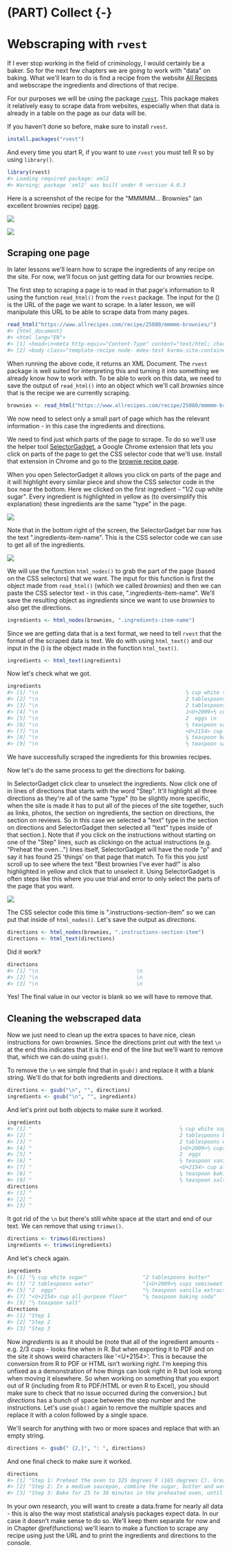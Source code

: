 # (PART) Collect {-}

# Webscraping with `rvest`

If I ever stop working in the field of criminology, I would certainly be a baker. So for the next few chapters we are going to work with "data" on baking. What we'll learn to do is find a recipe from the website [All Recipes](https://www.allrecipes.com/) and webscrape the ingredients and directions of that recipe.     

For our purposes we will be using the package [`rvest`](https://github.com/tidyverse/rvest). This package makes it relatively easy to scrape data from websites, especially when that data is already in a table on the page as our data will be.

If you haven't done so before, make sure to install `rvest`.


```r
install.packages("rvest")
```

And every time you start R, if you want to use `rvest` you must tell R so by using `library()`.


```r
library(rvest)
#> Loading required package: xml2
#> Warning: package 'xml2' was built under R version 4.0.3
```

Here is a screenshot of the recipe for the "MMMMM... Brownies" (an excellent brownies recipe) [page](https://www.allrecipes.com/recipe/25080/mmmmm-brownies/?internalSource=hub%20recipe&referringContentType=Search).

![](images/brownies_1.PNG)

![](images/brownies_2.PNG)


## Scraping one page

In later lessons we'll learn how to scrape the ingredients of any recipe on the site. For now, we'll focus on just getting data for our brownies recipe.

The first step to scraping a page is to read in that page's information to R using the function `read_html()` from the `rvest` package. The input for the () is the URL of the page we want to scrape. In a later lesson, we will manipulate this URL to be able to scrape data from many pages. 


```r
read_html("https://www.allrecipes.com/recipe/25080/mmmmm-brownies/")
#> {html_document}
#> <html lang="EN">
#> [1] <head>\n<meta http-equiv="Content-Type" content="text/html; charset=UTF-8 ...
#> [2] <body class="template-recipe node- mdex-test karma-site-container no-js"  ...
```

When running the above code, it returns an XML Document. The `rvest` package is well suited for interpreting this and turning it into something we already know how to work with. To be able to work on this data, we need to save the output of `read_html()` into an object which we'll call *brownies* since that is the recipe we are currently scraping. 


```r
brownies <- read_html("https://www.allrecipes.com/recipe/25080/mmmmm-brownies/")
```

We now need to select only a small part of page which has the relevant information - in this case the ingredients and directions.

We need to find just which parts of the page to scrape. To do so we'll use the helper tool [SelectorGadget](https://selectorgadget.com/), a Google Chrome extension that lets you click on parts of the page to get the CSS selector code that we'll use. Install that extension in Chrome and go to the [brownie recipe page](https://www.allrecipes.com/recipe/25080/mmmmm-brownies/?internalSource=hub%20recipe&referringContentType=Search).

When you open SelectorGadget it allows you click on parts of the page and it will highlight every similar piece and show the CSS selector code in the box near the bottom. Here we clicked on the first ingredient - "1/2 cup white sugar". Every ingredient is highlighted in yellow as (to oversimplify this explanation) these ingredients are the same "type" in the page. 

![](images/brownies_3.PNG)

Note that in the bottom right of the screen, the SelectorGadget bar now has the text ".ingredients-item-name". This is the CSS selector code we can use to get all of the ingredients. 

![](images/brownies_4.PNG)

We will use the function `html_nodes()` to grab the part of the page (based on the CSS selectors) that we want. The input for this function is first the object made from `read_html()` (which we called *brownies*) and then we can paste the CSS selector text - in this case, ".ingredients-item-name". We'll save the resulting object as *ingredients* since we want to use *brownies* to also get the directions. 


```r
ingredients <- html_nodes(brownies, ".ingredients-item-name")
```

Since we are getting data that is a text format, we need to tell `rvest` that the format of the scraped data is text. We do with using `html_text()` and our input in the () is the object made in the function `html_text()`.  


```r
ingredients <- html_text(ingredients)
```

Now let's check what we got. 


```r
ingredients
#> [1] "\n                                                ½ cup white sugar \n                                            "                 
#> [2] "\n                                                2 tablespoons butter \n                                            "              
#> [3] "\n                                                2 tablespoons water \n                                            "               
#> [4] "\n                                                1<U+2009>½ cups semisweet chocolate chips \n                                            "
#> [5] "\n                                                2  eggs \n                                            "                           
#> [6] "\n                                                ½ teaspoon vanilla extract \n                                            "        
#> [7] "\n                                                <U+2154> cup all-purpose flour \n                                            "    
#> [8] "\n                                                ¼ teaspoon baking soda \n                                            "            
#> [9] "\n                                                ½ teaspoon salt \n                                            "
```

We have successfully scraped the ingredients for this brownies recipes. 

Now let's do the same process to get the directions for baking. 

In SelectorGadget click clear to unselect the ingredients. Now click one of in lines of directions that starts with the word "Step". It'll highlight all three directions as they're all of the same "type" (to be slightly more specific, when the site is made it has to put all of the pieces of the site together, such as links, photos, the section on ingredients, the section on directions, the section on reviews. So in this case we selected a "text" type in the section on directions and SelectorGadget then selected all "text" types inside of that section.). Note that if you click on the instructions without starting on one of the "Step" lines, such as clickingo on the actual instructions (e.g. "Preheat the oven...") lines itself, SelectorGadget will have the node "p" and say it has found 25 'things' on that page that match. To fix this you just scroll up to see where the text "Best brownies I've ever had!" is also highlighted in yellow and click that to unselect it. Using SelectorGadget is often steps like this where you use trial and error to only select the parts of the page that you want.  

![](images/brownies_5.PNG)

The CSS selector code this time is ".instructions-section-item" so we can put that inside of `html_nodes()`. Let's save the output as *directions*.


```r
directions <- html_nodes(brownies, ".instructions-section-item")
directions <- html_text(directions)
```

Did it work?


```r
directions
#> [1] "\n                                \n                                  \n                                    \n                                      Step 1\n                                    \n                                  \n                                \n                                  \n                                    \n                                      Preheat the oven to 325 degrees F (165 degrees C). Grease an 8x8 inch square pan.\n                                    \n                                    \n                                  \n                                    \n                                      \n                                    \n                                  Advertisement\n                              "                                                           
#> [2] "\n                                \n                                  \n                                    \n                                      Step 2\n                                    \n                                  \n                                \n                                  \n                                    \n                                      In a medium saucepan, combine the sugar, butter and water. Cook over medium heat until boiling. Remove from heat and stir in chocolate chips until melted and smooth. Mix in the eggs and vanilla. Combine the flour, baking soda and salt; stir into the chocolate mixture. Spread evenly into the prepared pan.\n                                    \n                                    \n                                  \n                              "
#> [3] "\n                                \n                                  \n                                    \n                                      Step 3\n                                    \n                                  \n                                \n                                  \n                                    \n                                      Bake for 25 to 30 minutes in the preheated oven, until brownies set up. Do not overbake! Cool in pan and cut into squares.\n                                    \n                                    \n                                  \n                              "
```

Yes! The final value in our vector is blank so we will have to remove that. 

## Cleaning the webscraped data

Now we just need to clean up the extra spaces to have nice, clean instructions for own brownies. Since the directions print out with the text `\n` at the end this indicates that it is the end of the line but we'll want to remove that, which we can do using `gsub()`. 


To remove the `\n` we simple find that in `gsub()` and replace it with a blank string. We'll do that for both ingredients and directions.


```r
directions <- gsub("\n", "", directions)
ingredients <- gsub("\n", "", ingredients)
```

And let's print out both objects to make sure it worked. 


```r
ingredients
#> [1] "                                                ½ cup white sugar                                             "                 
#> [2] "                                                2 tablespoons butter                                             "              
#> [3] "                                                2 tablespoons water                                             "               
#> [4] "                                                1<U+2009>½ cups semisweet chocolate chips                                             "
#> [5] "                                                2  eggs                                             "                           
#> [6] "                                                ½ teaspoon vanilla extract                                             "        
#> [7] "                                                <U+2154> cup all-purpose flour                                             "    
#> [8] "                                                ¼ teaspoon baking soda                                             "            
#> [9] "                                                ½ teaspoon salt                                             "
directions
#> [1] "                                                                                                                                            Step 1                                                                                                                                                                                                                  Preheat the oven to 325 degrees F (165 degrees C). Grease an 8x8 inch square pan.                                                                                                                                                                                                                                                          Advertisement                              "                                                                   
#> [2] "                                                                                                                                            Step 2                                                                                                                                                                                                                  In a medium saucepan, combine the sugar, butter and water. Cook over medium heat until boiling. Remove from heat and stir in chocolate chips until melted and smooth. Mix in the eggs and vanilla. Combine the flour, baking soda and salt; stir into the chocolate mixture. Spread evenly into the prepared pan.                                                                                                                                        "
#> [3] "                                                                                                                                            Step 3                                                                                                                                                                                                                  Bake for 25 to 30 minutes in the preheated oven, until brownies set up. Do not overbake! Cool in pan and cut into squares.                                                                                                                                        "
```

It got rid of the `\n` but there's still white space at the start and end of our text. We can remove that using `trimws()`.


```r
directions <- trimws(directions)
ingredients <- trimws(ingredients)
```

And let's check again. 


```r
ingredients
#> [1] "½ cup white sugar"                  "2 tablespoons butter"              
#> [3] "2 tablespoons water"                "1<U+2009>½ cups semisweet chocolate chips"
#> [5] "2  eggs"                            "½ teaspoon vanilla extract"        
#> [7] "<U+2154> cup all-purpose flour"     "¼ teaspoon baking soda"            
#> [9] "½ teaspoon salt"
directions
#> [1] "Step 1                                                                                                                                                                                                                  Preheat the oven to 325 degrees F (165 degrees C). Grease an 8x8 inch square pan.                                                                                                                                                                                                                                                          Advertisement"
#> [2] "Step 2                                                                                                                                                                                                                  In a medium saucepan, combine the sugar, butter and water. Cook over medium heat until boiling. Remove from heat and stir in chocolate chips until melted and smooth. Mix in the eggs and vanilla. Combine the flour, baking soda and salt; stir into the chocolate mixture. Spread evenly into the prepared pan."                                       
#> [3] "Step 3                                                                                                                                                                                                                  Bake for 25 to 30 minutes in the preheated oven, until brownies set up. Do not overbake! Cool in pan and cut into squares."
```

Now *ingredients* is as it should be (note that all of the ingredient amounts - e.g. 2/3 cups - looks fine when in R. But when exporting it to PDF and on the site it shows weird characters like '<U+2154>'. This is because the conversion from R to PDF or HTML isn't working right. I'm keeping this unfixed as a demonstration of how things can look right in R but look wrong when moving it elsewhere. So when working on something that you export out of R (including from R to PDF/HTML or even R to Excel), you should make sure to check that no issue occurred during the conversion.) but *directions* has a bunch of space between the step number and the instructions. Let's use `gsub()` again to remove the multiple spaces and replace it with a colon followed by a single space.

We'll search for anything with two or more spaces and replace that with an empty string.


```r
directions <- gsub(" {2,}", ": ", directions)
```

And one final check to make sure it worked.


```r
directions
#> [1] "Step 1: Preheat the oven to 325 degrees F (165 degrees C). Grease an 8x8 inch square pan.: Advertisement"                                                                                                                                                                                                                 
#> [2] "Step 2: In a medium saucepan, combine the sugar, butter and water. Cook over medium heat until boiling. Remove from heat and stir in chocolate chips until melted and smooth. Mix in the eggs and vanilla. Combine the flour, baking soda and salt; stir into the chocolate mixture. Spread evenly into the prepared pan."
#> [3] "Step 3: Bake for 25 to 30 minutes in the preheated oven, until brownies set up. Do not overbake! Cool in pan and cut into squares."
```


In your own research, you will want to create a data.frame for nearly all data - this is also the way most statistical analysis packages expect data. In our case it doesn't make sense to do so. We'll keep them separate for now and in Chapter \@ref(functions) we'll learn to make a function to scrape any recipe using just the URL and to print the ingredients and directions to the console.  
